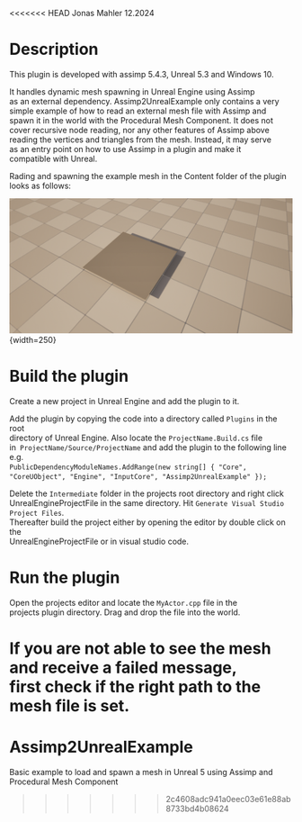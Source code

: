 <<<<<<< HEAD
Jonas Mahler 12.2024

# Description
This plugin is developed with assimp 5.4.3, Unreal 5.3 and Windows 10.  

It handles dynamic mesh spawning in Unreal Engine using Assimp  
as an external dependency. Assimp2UnrealExample only contains a very  
simple example of how to read an external mesh file with Assimp and   
spawn it in the world with the Procedural Mesh Component. It does not   
cover recursive node reading, nor any other features of Assimp above  
reading the vertices and triangles from the mesh. Instead, it may serve  
as an entry point on how to use Assimp in a plugin and make it  
compatible with Unreal.

Rading and spawning the example mesh in the Content folder of the plugin looks as follows:

![image](Resources/SpawnedMesh.PNG){width=250}

# Build the plugin

Create a new project in Unreal Engine and add the plugin to it.       

Add the plugin by copying the code into a directory called ```Plugins``` in the root   
directory of Unreal Engine. Also locate the ```ProjectName.Build.cs``` file    
in``` ProjectName/Source/ProjectName``` and add the plugin to the following line e.g.      
```PublicDependencyModuleNames.AddRange(new string[] { "Core", "CoreUObject", "Engine", "InputCore", "Assimp2UnrealExample" }); ```      

Delete the ```Intermediate``` folder in the projects root directory and right click   
UnrealEngineProjectFile in the same directory. Hit ```Generate Visual Studio Project Files```.   
Thereafter build the project either by opening the editor by double click on the       
UnrealEngineProjectFile or in visual studio code.      

# Run the plugin
Open the projects editor and locate the ```MyActor.cpp``` file in the  
projects plugin directory. Drag and drop the file into the world.     

If you are not able to see the mesh and receive a failed message,  
first check if the right path to the mesh file is set. 
=======
# Assimp2UnrealExample
Basic example to load and spawn a mesh in Unreal 5 using Assimp and Procedural Mesh Component
>>>>>>> 2c4608adc941a0eec03e61e88ab8733bd4b08624
